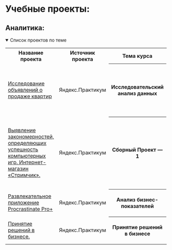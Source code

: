 # Учебные проекты:

## Аналитика:
<details open>
  <summary>Список проектов по теме</summary>
<table>
<tr>
  <th>Название проекта</th>
  <th>Источник проекта</th>
  <th>Тема курса</th>
  <th>Описание</th>
  <th>Стек</th>
</tr> 

<tr>
    <td><a href = "https://github.com/Alla-Kuhtenko/Portfolio_YP/tree/main/Apartment-sales"> Исследование объявлений о продаже квартир</a></td>
  <td>Яндекс.Практикум</td>
  <th>Исследовательский анализ данных</th>
  <td>Провести исследовательский анализ данных, который поможет установить параметры, влияющие на цену объектов. </td>
  <td>pandas, seaborn, matplotlib.pyplot</td>
</tr>

<tr>
    <td><a href = "https://github.com/Alla-Kuhtenko/Portfolio_YP/tree/main/Online-computer-games-store">  Выявление закономерностей, определяющих успешность компьютерных игр. Интернет-магазин «Стримчик». </a></td>
  <td>Яндекс.Практикум</td>
  <th>Сборный Проект — 1</th>
  <td>Отработка принципов работы с данными. Cделать ставку на потенциально популярный продукт и спланировать рекламные кампании на 2017 г.</td>
  <td>pandas, seaborn, matplotlib, numpy, scipy</td>
</tr>

<tr>
    <td><a href = "https://github.com/Alla-Kuhtenko/Portfolio_YP/tree/main/Entertainment-app-Procrastinate-Pro%2B"> Развлекательное приложение Procrastinate Pro+</a></td>
  <td>Яндекс.Практикум</td>
  <th>Анализ бизнес-показателей</th>
  <td>Разобраться в причинах убытков и помочь компании выйти в плюс. </td>
  <td>pandas, seaborn, numpy, matplotlib.pyplot</td>
</tr>

<tr>
    <td><a href = "https://github.com/Alla-Kuhtenko/Portfolio_YP/tree/main/Business-decision-making"> Принятие решений в бизнесе.</a></td>
  <td>Яндекс.Практикум</td>
  <th>Принятие решений в бизнесе</th>
  <td>Увеличение выручки крупного интернет-магазина. </td>
  <td>pandas, seaborn, numpy, matplotlib.pyplot</td>
</tr>

